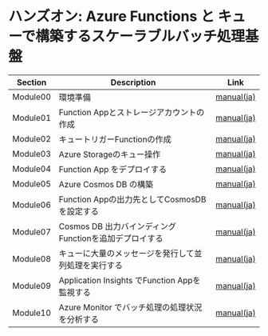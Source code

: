 # ハンズオン: Azure Functions と キューで構築するスケーラブルバッチ処理基盤

|Section|Description|Link|
|-------------|-------------|-------------|
|Module00|環境準備|[manual(ja)](module00.md)|
|Module01|Function Appとストレージアカウントの作成|[manual(ja)](module01.md)|
|Module02|キュートリガーFunctionの作成|[manual(ja)](module02.md)|
|Module03|Azure Storageのキュー操作|[manual(ja)](module03.md)|
|Module04|Function App をデプロイする|[manual(ja)](module04.md)|
|Module05|Azure Cosmos DB の構築|[manual(ja)](module05.md)|
|Module06|Function Appの出力先としてCosmosDBを設定する|[manual(ja)](module06.md)|
|Module07|Cosmos DB 出力バインディングFunctionを追加デプロイする|[manual(ja)](module07.md)|
|Module08|キューに大量のメッセージを発行して並列処理を実行する|[manual(ja)](module08.md)|
|Module09|Application Insights でFunction Appを監視する|[manual(ja)](module09.md)|
|Module10|Azure Monitor でバッチ処理の処理状況を分析する|[manual(ja)](module10.md)|